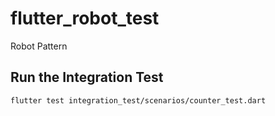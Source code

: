 # flutter_robot_test
Robot Pattern

## Run the Integration Test 

```
flutter test integration_test/scenarios/counter_test.dart
```
